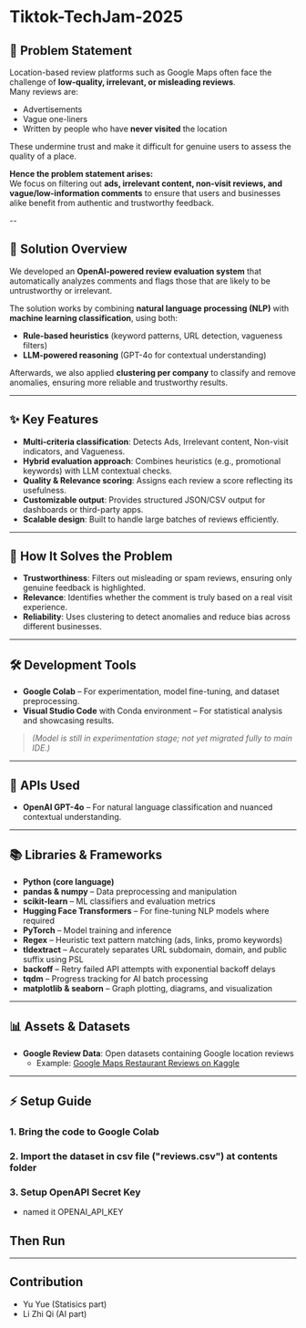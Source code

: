 # Tiktok-TechJam-2025

## 📌 Problem Statement
Location-based review platforms such as Google Maps often face the challenge of **low-quality, irrelevant, or misleading reviews**.  
Many reviews are:
- Advertisements  
- Vague one-liners  
- Written by people who have **never visited** the location  

These undermine trust and make it difficult for genuine users to assess the quality of a place.  

**Hence the problem statement arises:**  
We focus on filtering out **ads, irrelevant content, non-visit reviews, and vague/low-information comments** to ensure that users and businesses alike benefit from authentic and trustworthy feedback.  

--
## 🚀 Solution Overview
We developed an **OpenAI-powered review evaluation system** that automatically analyzes comments and flags those that are likely to be untrustworthy or irrelevant.  

The solution works by combining **natural language processing (NLP)** with **machine learning classification**, using both:  
- **Rule-based heuristics** (keyword patterns, URL detection, vagueness filters)  
- **LLM-powered reasoning** (GPT-4o for contextual understanding)  

Afterwards, we also applied **clustering per company** to classify and remove anomalies, ensuring more reliable and trustworthy results.  

---

## ✨ Key Features
- **Multi-criteria classification**: Detects Ads, Irrelevant content, Non-visit indicators, and Vagueness.  
- **Hybrid evaluation approach**: Combines heuristics (e.g., promotional keywords) with LLM contextual checks.  
- **Quality & Relevance scoring**: Assigns each review a score reflecting its usefulness.  
- **Customizable output**: Provides structured JSON/CSV output for dashboards or third-party apps.  
- **Scalable design**: Built to handle large batches of reviews efficiently.  

---

## 🎯 How It Solves the Problem
- **Trustworthiness**: Filters out misleading or spam reviews, ensuring only genuine feedback is highlighted.  
- **Relevance**: Identifies whether the comment is truly based on a real visit experience.  
- **Reliability**: Uses clustering to detect anomalies and reduce bias across different businesses.  

---

## 🛠️ Development Tools
- **Google Colab** – For experimentation, model fine-tuning, and dataset preprocessing.  
- **Visual Studio Code** with Conda environment – For statistical analysis and showcasing results.  
> _(Model is still in experimentation stage; not yet migrated fully to main IDE.)_  

---

## 🔗 APIs Used
- **OpenAI GPT-4o** – For natural language classification and nuanced contextual understanding.  

---

## 📚 Libraries & Frameworks
- **Python (core language)**  
- **pandas & numpy** – Data preprocessing and manipulation  
- **scikit-learn** – ML classifiers and evaluation metrics  
- **Hugging Face Transformers** – For fine-tuning NLP models where required  
- **PyTorch** – Model training and inference  
- **Regex** – Heuristic text pattern matching (ads, links, promo keywords)  
- **tldextract** – Accurately separates URL subdomain, domain, and public suffix using PSL  
- **backoff** – Retry failed API attempts with exponential backoff delays  
- **tqdm** – Progress tracking for AI batch processing  
- **matplotlib & seaborn** – Graph plotting, diagrams, and visualization  

---

## 📊 Assets & Datasets
- **Google Review Data**: Open datasets containing Google location reviews  
  - Example: [Google Maps Restaurant Reviews on Kaggle](https://www.kaggle.com/datasets/denizbilginn/google-maps-restaurant-reviews)  

---

## ⚡ Setup Guide
### 1. Bring the code to Google Colab
### 2. Import the dataset in csv file ("reviews.csv") at contents folder
### 3. Setup OpenAPI Secret Key
  - named it OPENAI_API_KEY
## Then Run

---
## Contribution
- Yu Yue (Statisics part)
- Li Zhi Qi (AI part)
